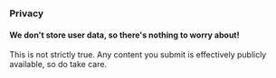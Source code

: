 ### Privacy

#### We don't store user data, so there's nothing to worry about!

This is not strictly true. Any content you submit is effectively publicly available, so do take care.
